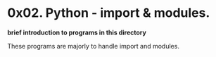 # 0x02. Python - import & modules.

**brief introduction to programs in this directory**

These programs are majorly to handle import and modules.